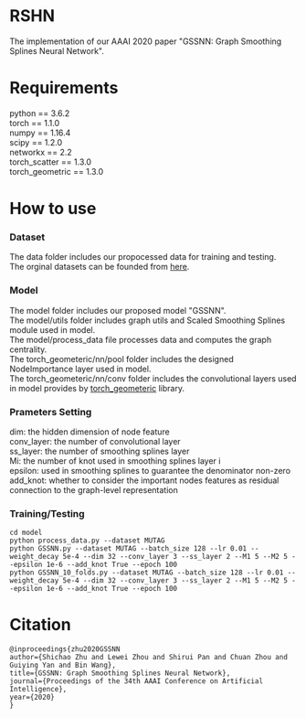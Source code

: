 # RSHN
The implementation of our AAAI 2020 paper "GSSNN: Graph Smoothing Splines Neural Network".

# Requirements
python == 3.6.2<br>
torch == 1.1.0<br>
numpy == 1.16.4<br>
scipy == 1.2.0<br>
networkx == 2.2<br>
torch_scatter == 1.3.0<br>
torch_geometric == 1.3.0

# How to use
  ### Dataset
  The data folder includes our propocessed data for training and testing. <br>
  The orginal datasets can be founded from [here](https://ls11-www.cs.tu-dortmund.de/people/morris/graphkerneldatasets).

  ### Model
  The model folder includes our proposed model "GSSNN".<br>
  The model/utils folder includes graph utils and Scaled Smoothing Splines module used in model.<br>
  The model/process_data file processes data and computes the graph centrality.<br>
  The torch_geometeric/nn/pool folder includes the designed NodeImportance layer used in model.<br>
  The torch_geometeric/nn/conv folder includes the convolutional layers used in model provides by [torch_geometeric](https://github.com/rusty1s/pytorch_geometric) library.<br>
  
  ### Prameters Setting
  dim: the hidden dimension of node feature<br>
  conv_layer: the number of convolutional layer<br>
  ss_layer: the number of smoothing splines layer<br>
  Mi: the number of knot used in smoothing splines layer i<br>
  epsilon: used in smoothing splines to guarantee the denominator non-zero<br>
  add_knot: whether to consider the important nodes features as residual connection to the graph-level representation<br>
  
  ### Training/Testing
  ```
  cd model
  python process_data.py --dataset MUTAG
  python GSSNN.py --dataset MUTAG --batch_size 128 --lr 0.01 --weight_decay 5e-4 --dim 32 --conv_layer 3 --ss_layer 2 --M1 5 --M2 5 --epsilon 1e-6 --add_knot True --epoch 100
  python GSSNN_10_folds.py --dataset MUTAG --batch_size 128 --lr 0.01 --weight_decay 5e-4 --dim 32 --conv_layer 3 --ss_layer 2 --M1 5 --M2 5 --epsilon 1e-6 --add_knot True --epoch 100
  ```
  
  
# Citation
```
@inproceedings{zhu2020GSSNN
author={Shichao Zhu and Lewei Zhou and Shirui Pan and Chuan Zhou and Guiying Yan and Bin Wang},
title={GSSNN: Graph Smoothing Splines Neural Network},
journal={Proceedings of the 34th AAAI Conference on Artificial Intelligence},
year={2020}
}
```
